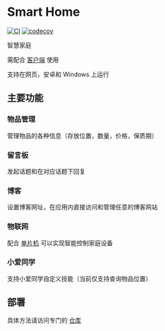 # Smart Home

[![CI](https://github.com/he0119/smart-home/actions/workflows/main.yml/badge.svg)](https://github.com/he0119/smart-home/actions/workflows/main.yml)
[![codecov](https://codecov.io/gh/he0119/smart-home/branch/master/graph/badge.svg?token=N8K81G7A0Q)](https://codecov.io/gh/he0119/smart-home)

智慧家庭

需配合 [客户端](https://github.com/he0119/smart-home-flutter/releases) 使用

支持在网页，安卓和 Windows 上运行

## 主要功能

### 物品管理

管理物品的各种信息（存放位置，数量，价格，保质期）

### 留言板

发起话题和在对应话题下回复

### 博客

设置博客网址，在应用内直接访问和管理任意的博客网站

### 物联网

配合 [单片机](https://github.com/he0119/smart-home-device) 可以实现智能控制家庭设备

### 小爱同学

支持小爱同学自定义技能（当前仅支持查询物品位置）

## 部署

具体方法请访问专门的 [仓库](https://github.com/he0119/smart-home-deploy)
